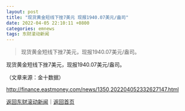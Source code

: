 ```yaml
---
layout: post
title: "现货黄金短线下挫7美元 现报1940.07美元/盎司"
date: 2022-04-05 22:10:11 +0800
categories: emnews
tags: 东财滚动新闻
---
```

> 现货黄金短线下挫7美元，现报1940.07美元/盎司。

<p>现货黄金短线下挫7美元，现报1940.07美元/盎司。 </p><p class="em_media">（文章来源：金十数据）</p>

<http://finance.eastmoney.com/news/1350,202204052332627147.html>

[返回东财滚动新闻](//finews.withounder.com/emnews/)｜[返回首页](//finews.withounder.com/)